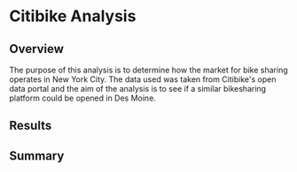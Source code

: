 # Citibike Analysis

## Overview
The purpose of this analysis is to determine how the market for bike sharing operates in New York City. The data used was taken from Citibike's open data portal and the aim of the analysis is to see if a similar bikesharing platform could be opened in Des Moine.

## Results

## Summary
